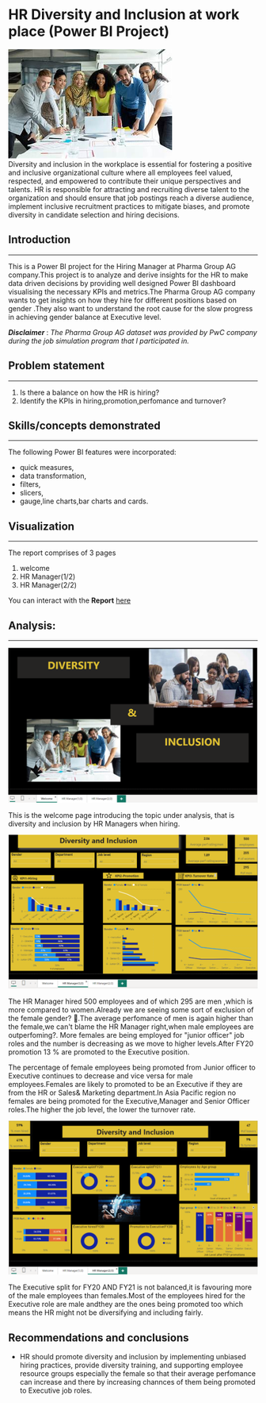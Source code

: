 # HR Diversity and Inclusion at work place (Power BI Project)


 ![](introdash.jfif)   
Diversity and inclusion in the workplace is essential for fostering a positive and inclusive organizational culture where all employees feel valued, respected, and empowered to 
contribute their unique perspectives and talents. HR is responsible for attracting and recruiting diverse talent to the organization and should ensure that job postings reach a diverse audience, implement inclusive recruitment practices to mitigate biases, and promote diversity in candidate selection and hiring decisions.



## Introduction
---


This is a Power BI project for the Hiring Manager at Pharma Group AG company.This project is to analyze and derive insights for the HR  to make data driven decisions by providing well designed Power BI dashboard visualising the necessary KPIs and metrics.The Pharma Group AG company wants to get insights on how they hire for different positions based on gender .They also want to understand the root cause for the slow progress in achieving gender balance at Executive level.


**_Disclaimer_**  :  _The Pharma Group AG dataset was provided by PwC company during the job simulation program that l participated in._


## Problem statement
---


1. Is there a balance  on how the HR is hiring?
2. Identify the  KPIs in hiring,promotion,perfomance and turnover?


## Skills/concepts demonstrated
---


The following Power BI features were incorporated:
-	quick measures,
-	data transformation,
-	filters,
-	slicers,
-	gauge,line charts,bar charts and cards.


## Visualization
---


The report comprises of 3 pages
1.	welcome
2.	HR Manager(1/2)
3.	HR Manager(2/2)

You can interact with the **Report** [here](https://app.fabric.microsoft.com/groups/me/reports/1c407b11-1985-438c-94f5-2bd7a47f92ff/ReportSection85a22721b69153174f6b?experience=power-bi)


## Analysis:
---

![](welcome.png)   




This is the welcome page introducing the topic under analysis, that is diversity and inclusion by HR Managers when hiring.





![](HR1.png)





The HR Manager hired 500 employees and of which 295 are men ,which is more compared to women.Already we are seeing some sort of exclusion of the female gender? 🤔.The average perfomance of men is again higher than the female,we can't blame the HR Manager right,when male employees are outperfoming?. More females are being employed for "junior officer" job roles and the number is decreasing as we move to higher levels.After FY20 promotion 13 % are promoted to the Executive position.

The percentage of female employees being promoted from Junior officer to Executive continues to decrease and vice versa for male employees.Females are  likely to promoted to be an Executive if they are from the HR or Sales& Marketing department.In Asia Pacific region no females are being promoted for the Executive,Manager and Senior Officer roles.The higher the job level, the lower the turnover rate.





![](HR2.png)





The Executive split for FY20 AND FY21 is not balanced,it is favouring more of the male employees than females.Most of the employees hired for the Executive role are male andthey are the ones being promoted too which means the HR might not be diversifying and including fairly.







## Recommendations and conclusions
 - HR should promote diversity and inclusion by implementing unbiased hiring practices, provide diversity training, and supporting employee resource groups especially the female so that their average perfomance 
   can increase and there by increasing channces of them being promoted to Executive job roles.
